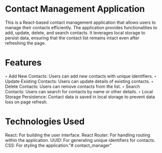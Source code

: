 # Contact Management Application

This is a React-based contact management application that allows users to manage their contacts efficiently. The application provides functionalities to add, update, delete, and search contacts. It leverages local storage to persist data, ensuring that the contact list remains intact even after refreshing the page.

# Features

◦ Add New Contacts: Users can add new contacts with unique identifiers.
◦ Update Existing Contacts: Users can update details of existing contacts.
◦ Delete Contacts: Users can remove contacts from the list.
◦ Search Contacts: Users can search for contacts by name or other details.
◦ Local Storage Persistence: Contact data is saved in local storage to prevent data loss on page refresh.

# Technologies Used
React: For building the user interface.
React Router: For handling routing within the application.
UUID: For generating unique identifiers for contacts.
CSS: For styling the application."# contact_manager" 
